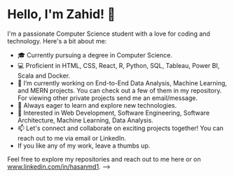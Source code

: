 # Hello, I'm Zahid! 👋

I'm a passionate Computer Science student with a love for coding and technology. Here's a bit about me:

- 🎓 Currently pursuing a degree in Computer Science.
- 💻 Proficient in HTML, CSS, React, R, Python, SQL, Tableau, Power BI, Scala and Docker.
- 🔭 I’m currently working on End-to-End Data Analysis, Machine Learning, and MERN projects. You can check out a few of them in my repository. For viewing other private projects send me an email/message.
- 🚀 Always eager to learn and explore new technologies.
- 🌟 Interested in Web Development, Software Engineering, Software Architecture, Machine Learning, Data Analysis.
- 📫 Let's connect and collaborate on exciting projects together! You can reach out to me via email or LinkedIn.
- If you like any of my work, leave a thumbs up.

Feel free to explore my repositories and reach out to me here or on www.linkedin.com/in/hasanmd1.
-->
